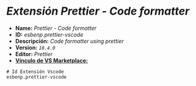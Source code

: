 <!-- Autor: Daniel Benjamin Perez Morales -->
<!-- GitHub: https://github.com/DanielPerezMoralesDev13 -->
<!-- Correo electrónico: danielperezdev@proton.me -->

# ***Extensión Prettier - Code formatter***

- **Name:** *Prettier - Code formatter*
- **ID:** *esbenp.prettier-vscode*
- **Descripción:** *Code formatter using prettier*
- **Version:** *`10.4.0`*
- **Editor:** *Prettier*
- **[Vínculo de VS Marketplace:](https://marketplace.visualstudio.com/items?itemName=esbenp.prettier-vscode "https://marketplace.visualstudio.com/items?itemName=esbenp.prettier-vscode")**

```plaintext
# Id Extensión Vscode
esbenp.prettier-vscode
```
